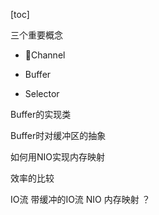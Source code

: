 [toc]



三个重要概念

- Channel

- Buffer

- Selector



Buffer的实现类



Buffer时对缓冲区的抽象



如何用NIO实现内存映射



效率的比较

IO流 带缓冲的IO流 NIO 内存映射 ？